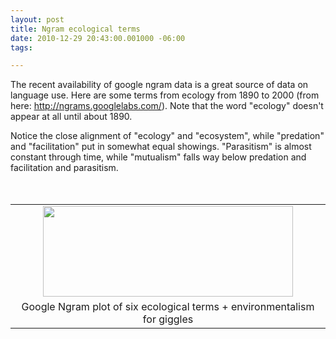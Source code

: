 ```yaml
--- 
layout: post
title: Ngram ecological terms
date: 2010-12-29 20:43:00.001000 -06:00
tags:

---
```


The recent availability of google ngram data is a great source of data on language use. Here are some terms from ecology from 1890 to 2000 (from here: http://ngrams.googlelabs.com/). Note that the word "ecology" doesn't appear at all until about 1890. 

Notice the close alignment of "ecology" and "ecosystem", while "predation" and "facilitation" put in somewhat equal showings. "Parasitism" is almost constant through time, while "mutualism" falls way below predation and facilitation and parasitism.&nbsp; <br /><br /><br /><table cellpadding="0" cellspacing="0" class="tr-caption-container" style="float: left; margin-right: 1em; text-align: left;"><tbody><tr><td style="text-align: center;"><a href="http://1.bp.blogspot.com/_fANWq796z-w/TRv09kGgUxI/AAAAAAAAEXA/BXoTvjPhq3Y/s1600/chart.png" style="clear: left; margin-bottom: 1em; margin-left: auto; margin-right: auto;"><img border="0" height="145" src="http://1.bp.blogspot.com/_fANWq796z-w/TRv09kGgUxI/AAAAAAAAEXA/BXoTvjPhq3Y/s400/chart.png" width="400" /></a></td></tr><tr><td class="tr-caption" style="text-align: center;">Google Ngram plot of six ecological terms + environmentalism for giggles<br /></td></tr></tbody></table>
